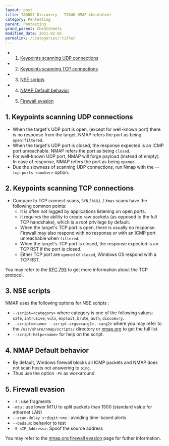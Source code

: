 ```yaml
---
layout: post
title: TA0007 Discovery - T1046 NMAP cheatsheet
category: Pentesting
parent: Pentesting
grand_parent: Cheatsheets
modified_date: 2021-02-05
permalink: /:categories/:title/
---
```


<!-- vscode-markdown-toc -->
* 1. [Keypoints scanning UDP connections](#KeypointsscanningUDPconnections)
* 2. [Keypoints scanning TCP connections](#KeypointsscanningTCPconnections)
* 3. [NSE scripts](#NSEscripts)
* 4. [NMAP Default behavior](#NMAPDefaultbehavior)
* 5. [Firewall evasion](#Firewallevasion)

<!-- vscode-markdown-toc-config
	numbering=false
	autoSave=true
	/vscode-markdown-toc-config -->
<!-- /vscode-markdown-toc -->

##  1. <a name='KeypointsscanningUDPconnections'></a>Keypoints scanning UDP connections

* When the target's UDP port is open, (except for well-known port) there is no response from the target. NMAP refers the port as being ```open|filtered```.
* When the target's UDP port is closed, the response expected is an ICMP port unreachable. NMAP refers the port as being ```closed```.
* For well-known UDP port, NMAP will forge payload (instead of empty). In case of response, NMAP refers the port as being ```opened```.
* Due the slowness of scanning UDP connections, run Nmap with the ```--top-ports <number>``` option.

##  2. <a name='KeypointsscanningTCPconnections'></a>Keypoints scanning TCP connections

* Compare to TCP connect scans, ```SYN``` / ```NULL``` / ```Xmas``` scans have the following common points:
  * it is often not logged by applications listening on open ports.
  * it requires the ability to create raw packets (as opposed to the full TCP handshake), which is a root privilege by default. 
  * When the target's TCP port is open, there is usually no response. Firewall may also respond with no response or with an ICMP port unreachable when ```filtered```.
  * When the target's TCP port is closed, the response expected is an TCP RST if the port is closed.
  * Either TCP port are ```opened``` or ```closed```, Windows OS respond with a TCP RST. 

You may refer to the [RFC 793](https://tools.ietf.org/html/rfc793) to get more information about the TCP protocol.

##  3. <a name='NSEscripts'></a>NSE scripts

NMAP uses the following options for NSE scripts :
* ```--script=<category>``` where category is one of the following values: ```safe```, ```intrusive```, ```vuln```, ```exploit```, ```brute```, ```auth```, ```discoevry```.
* ```--script=<name> --script-args=<arg1>, <arg2>``` where you may refer to the ```/usr/share/nmap/scripts/``` directory or [nmap.org](https://nmap.org/nsedoc/) to get the full list.
* ```--script-help=<name>``` for help on the script.

##  4. <a name='NMAPDefaultbehavior'></a>NMAP Default behavior

* By default, Windows firewall blocks all ICMP packets and NMAP does not scan hosts not answering to ```ping```.
* Thus use the option ```-Pn``` as workaround

##  5. <a name='Firewallevasion'></a>Firewall evasion

* ```-f``` : use fragments
* ```-mtu``` : use lower MTU to split packets than 1500 (standard value for ethernet LAN)
* ```--scan-delay <:digit:>ms``` : avoiding time-based alerts.
* ```--badsum```: behavior to test
* ```-S <IP_Address>```: Spoof the source address 

You may refer to the [nmap.org firewall evasion](https://nmap.org/book/man-bypass-firewalls-ids.html) page for futher information.
